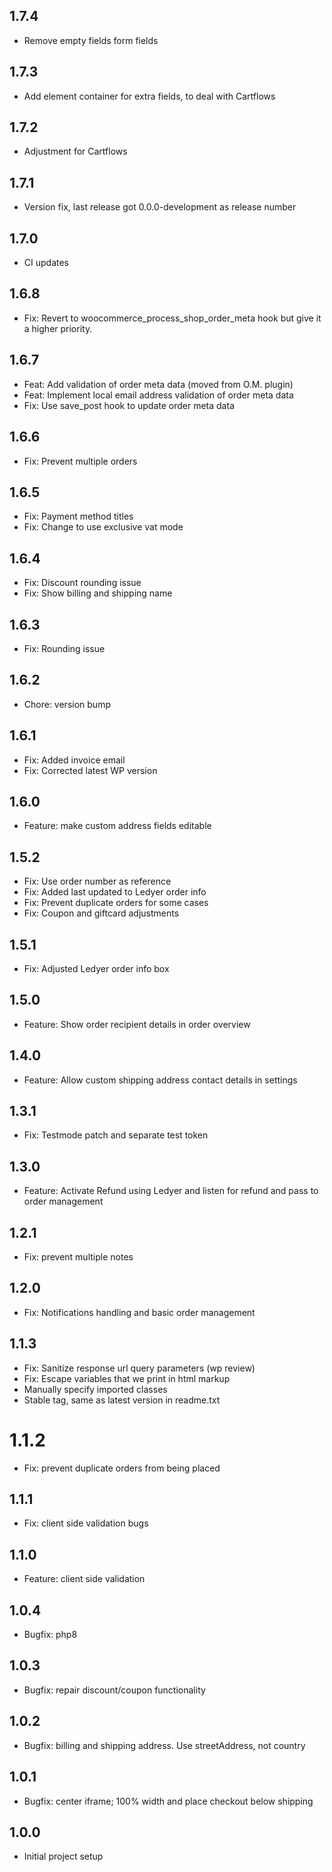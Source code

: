 ## 1.7.4

* Remove empty fields form fields

## 1.7.3

* Add element container for extra fields, to deal with Cartflows

## 1.7.2

* Adjustment for Cartflows

## 1.7.1

* Version fix, last release got 0.0.0-development as release number

## 1.7.0

* CI updates

## 1.6.8

* Fix: Revert to woocommerce_process_shop_order_meta hook but give it a higher priority.

## 1.6.7

* Feat: Add validation of order meta data (moved from O.M. plugin)
* Feat: Implement local email address validation of order meta data
* Fix: Use save_post hook to update order meta data

## 1.6.6

* Fix: Prevent multiple orders

## 1.6.5

* Fix: Payment method titles
* Fix: Change to use exclusive vat mode

## 1.6.4

* Fix: Discount rounding issue
* Fix: Show billing and shipping name

## 1.6.3

* Fix: Rounding issue

## 1.6.2

* Chore: version bump

## 1.6.1

* Fix: Added invoice email
* Fix: Corrected latest WP version

## 1.6.0

* Feature: make custom address fields editable

## 1.5.2

* Fix: Use order number as reference
* Fix: Added last updated to Ledyer order info
* Fix: Prevent duplicate orders for some cases
* Fix: Coupon and giftcard adjustments

## 1.5.1

* Fix: Adjusted Ledyer order info box

## 1.5.0

* Feature: Show order recipient details in order overview

## 1.4.0

* Feature: Allow custom shipping address contact details in settings

## 1.3.1

* Fix: Testmode patch and separate test token

## 1.3.0

* Feature: Activate Refund using Ledyer and listen for refund and pass to order management

## 1.2.1

* Fix: prevent multiple notes

## 1.2.0

* Fix: Notifications handling and basic order management

## 1.1.3

* Fix: Sanitize response url query parameters (wp review)
* Fix: Escape variables that we print in html markup
* Manually specify imported classes
* Stable tag, same as latest version in readme.txt

# 1.1.2

* Fix: prevent duplicate orders from being placed

## 1.1.1

* Fix: client side validation bugs

## 1.1.0

* Feature: client side validation

## 1.0.4

* Bugfix: php8

## 1.0.3

* Bugfix: repair discount/coupon functionality

## 1.0.2

* Bugfix: billing and shipping address. Use streetAddress, not country

## 1.0.1

* Bugfix: center iframe; 100% width and place checkout below shipping

## 1.0.0

* Initial project setup
